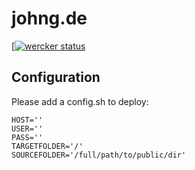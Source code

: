 # johng.de

[[![wercker status](https://app.wercker.com/status/3f8058f3fe561abbca799c5e5cec6260/m/ "wercker status")](https://app.wercker.com/project/byKey/3f8058f3fe561abbca799c5e5cec6260)
## Configuration

Please add a config.sh to deploy:

    HOST=''
    USER=''
    PASS=''
    TARGETFOLDER='/'
    SOURCEFOLDER='/full/path/to/public/dir'
